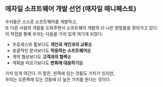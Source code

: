 ## 애자일 소프트웨어 개발 선언 (애자일 매니페스토)

우리들은 스스로 소프트웨어를 개발하고,<br/>
또 다른 사람의 개발을 도와주면서 소프트웨어 개발의 더 나은 방법들을 찾아가고 있다. <br/>
이 작업을 통해 우리는 다음을 가치 있게 여기게 되었다:

* 프로세스와 툴보다도 **개인과 개인과의 교류**를
* 포괄적인 문서보다도 **작동하는 소프트웨어**를
* 계약 협상보다도 **고객과의 협력**을 
* 계획을 따르기보다도 **변화에 대응하기**를 

가치 있게 여긴다. 이 말은, 왼쪽에 있는 것들도 가치가 있지만,<br/>
우리는 오른쪽에 있는 것들에 더 높은 가치를 둔다는 것이다.



